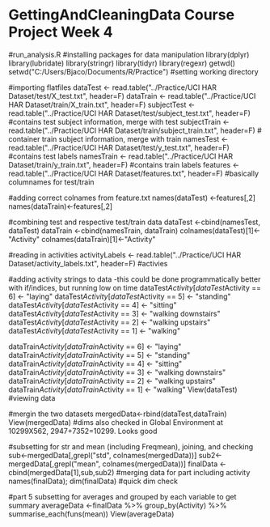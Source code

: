 # GettingAndCleaningData Course Project Week 4

#run_analysis.R
#installing packages for data manipulation
library(dplyr)
library(lubridate)
library(stringr)
library(tidyr)
library(regexr)
getwd() 
setwd("C:/Users/Bjaco/Documents/R/Practice") #setting working directory

#importing flatfiles 
dataTest         <- read.table("../Practice/UCI HAR Dataset/test/X_test.txt", header=F)
dataTrain        <- read.table("../Practice/UCI HAR Dataset/train/X_train.txt", header=F)
subjectTest      <- read.table("../Practice/UCI HAR Dataset/test/subject_test.txt", header=F) #contains test subject information, merge with test
subjectTrain     <- read.table("../Practice/UCI HAR Dataset/train/subject_train.txt", header=F) # container train subject information, merge with train
namesTest        <- read.table("../Practice/UCI HAR Dataset/test/y_test.txt", header=F) #contains test labels
namesTrain       <- read.table("../Practice/UCI HAR Dataset/train/y_train.txt", header=F) #contains train labels
features         <- read.table("../Practice/UCI HAR Dataset/features.txt", header=F) #basically columnames for test/train

#adding correct colnames from feature.txt
names(dataTest) <-features[,2] 
names(dataTrain)<-features[,2] 

#combining test and respective test/train data
dataTest <-cbind(namesTest, dataTest)
dataTrain <-cbind(namesTrain, dataTrain)
colnames(dataTest)[1]<-"Activity"
colnames(dataTrain)[1]<-"Activity"

#reading in activities
activityLabels   <- read.table("../Practice/UCI HAR Dataset/activity_labels.txt", header=F) #activies

#adding activity strings to data -this could be done programmatically better with if/indices, but running low on time
dataTest$Activity[dataTest$Activity == 6] <- "laying" 
dataTest$Activity[dataTest$Activity == 5] <- "standing"
dataTest$Activity[dataTest$Activity == 4] <- "sitting"
dataTest$Activity[dataTest$Activity == 3] <- "walking downstairs"
dataTest$Activity[dataTest$Activity == 2] <- "walking upstairs"
dataTest$Activity[dataTest$Activity == 1] <- "walking"

dataTrain$Activity[dataTrain$Activity == 6] <- "laying"
dataTrain$Activity[dataTrain$Activity == 5] <- "standing"
dataTrain$Activity[dataTrain$Activity == 4] <- "sitting"
dataTrain$Activity[dataTrain$Activity == 3] <- "walking downstairs"
dataTrain$Activity[dataTrain$Activity == 2] <- "walking upstairs"
dataTrain$Activity[dataTrain$Activity == 1] <- "walking"
View(dataTest) #viewing data

#mergin the two datasets
mergedData<-rbind(dataTest,dataTrain)
View(mergedData) #dims also checked in Global Environment at 10299X562, 2947+7352=10299. Looks good

#subsetting for str and mean (including Freqmean), joining, and checking
sub<-mergedData[,grepl("std", colnames(mergedData))]
sub2<-mergedData[,grepl("mean", colnames(mergedData))]
finalData <- cbind(mergedData[1],sub,sub2) #merging data for part including activity
names(finalData); dim(finalData) #quick dim check

#part 5 subsetting for averages and grouped by each variable to get summary
averageData <-finalData %>% group_by(Activity) %>% summarise_each(funs(mean))
View(averageData)
